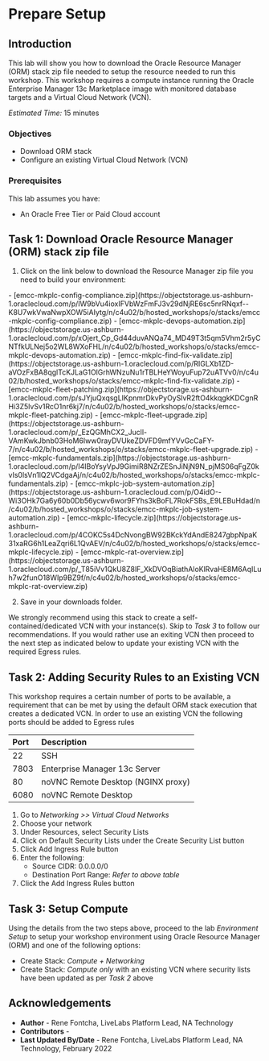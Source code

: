 # Prepare Setup

## Introduction
This lab will show you how to download the Oracle Resource Manager (ORM) stack zip file needed to setup the resource needed to run this workshop. This workshop requires a compute instance running the Oracle Enterprise Manager 13c Marketplace image with monitored database targets and a Virtual Cloud Network (VCN).

*Estimated Time:* 15 minutes

### Objectives
-   Download ORM stack
-   Configure an existing Virtual Cloud Network (VCN)

### Prerequisites
This lab assumes you have:
- An Oracle Free Tier or Paid Cloud account

## Task 1: Download Oracle Resource Manager (ORM) stack zip file
1.  Click on the link below to download the Resource Manager zip file you need to build your environment:

<if type="config-compliance">
    - [emcc-mkplc-config-compliance.zip](https://objectstorage.us-ashburn-1.oraclecloud.com/p/IW9bVu4ioxIFVbWzFmFJ3v29dNjRE6sc5nrRNqxf--K8U7wkVwaNwpXOW5iAIytg/n/c4u02/b/hosted_workshops/o/stacks/emcc-mkplc-config-compliance.zip)
</if>
<if type="devops-automation">
    - [emcc-mkplc-devops-automation.zip](https://objectstorage.us-ashburn-1.oraclecloud.com/p/xOjert_Cp_Gd44duvANQa74_MD49T3t5qm5Vhm2r5yCNTfkULNej5o2WL8WXoFHL/n/c4u02/b/hosted_workshops/o/stacks/emcc-mkplc-devops-automation.zip)
</if>
<if type="find-fix-validate">
    - [emcc-mkplc-find-fix-validate.zip](https://objectstorage.us-ashburn-1.oraclecloud.com/p/RIGLXb1ZD-aVOzFxBA8qglTcKJLaG1OlGrhWNzuNu1rTBLHeYWoyuFup72uATVv0/n/c4u02/b/hosted_workshops/o/stacks/emcc-mkplc-find-fix-validate.zip)
</if>
<if type="fleet-patching">
    - [emcc-mkplc-fleet-patching.zip](https://objectstorage.us-ashburn-1.oraclecloud.com/p/sJYjuQxqsgLIKpnmrDkvPyOySlvR2ftO4kkqgkKDCgnRHi3Z5lvSv1RcO1nr6kj7/n/c4u02/b/hosted_workshops/o/stacks/emcc-mkplc-fleet-patching.zip)
</if>
<if type="fleet-upgrade">
    - [emcc-mkplc-fleet-upgrade.zip](https://objectstorage.us-ashburn-1.oraclecloud.com/p/_EzQGMhCX2_Jucll-VAmKwkJbnb03HoM6Iww0rayDVUkeZDVFD9mfYVvGcCaFY-7/n/c4u02/b/hosted_workshops/o/stacks/emcc-mkplc-fleet-upgrade.zip)
</if>
<if type="fundamentals">
    - [emcc-mkplc-fundamentals.zip](https://objectstorage.us-ashburn-1.oraclecloud.com/p/I4IBoYsyVpJ9GimiR8NZrZESnJiNjN9N_pjMS06qFgZ0kvIs0lsVn1lQ2VCdgaAj/n/c4u02/b/hosted_workshops/o/stacks/emcc-mkplc-fundamentals.zip)
</if>
<if type="job-system-automation">
    - [emcc-mkplc-job-system-automation.zip](https://objectstorage.us-ashburn-1.oraclecloud.com/p/O4idO--Wi3OHk7Ga6y60b0Db56ycwv6wor9FYhs3kBoFL7RokFSBs_E9LEBuHdad/n/c4u02/b/hosted_workshops/o/stacks/emcc-mkplc-job-system-automation.zip)
</if>
<if type="lifecycle">
    - [emcc-mkplc-lifecycle.zip](https://objectstorage.us-ashburn-1.oraclecloud.com/p/4COKC5s4DcNvongBW92BKckYdAndE8247gbpNpaK31xaRG6h1LeaZqri6L1QvAEV/n/c4u02/b/hosted_workshops/o/stacks/emcc-mkplc-lifecycle.zip)
</if>
<if type="rat-overview">
    - [emcc-mkplc-rat-overview.zip](https://objectstorage.us-ashburn-1.oraclecloud.com/p/_T85iVv1QkU8Z8lF_XkDVOqBiathAloKlRvaHE8M6AqILuh7w2funO18WIp9BZ9f/n/c4u02/b/hosted_workshops/o/stacks/emcc-mkplc-rat-overview.zip)
</if>

2.  Save in your downloads folder.

We strongly recommend using this stack to create a self-contained/dedicated VCN with your instance(s). Skip to *Task 3* to follow our recommendations. If you would rather use an exiting VCN then proceed to the next step as indicated below to update your existing VCN with the required Egress rules.

## Task 2: Adding Security Rules to an Existing VCN   
This workshop requires a certain number of ports to be available, a requirement that can be met by using the default ORM stack execution that creates a dedicated VCN. In order to use an existing VCN the following ports should be added to Egress rules

| Port           |Description                            |
| :------------- | :------------------------------------ |
| 22             | SSH                                   |
| 7803           | Enterprise Manager 13c Server         |
| 80             | noVNC Remote Desktop (NGINX proxy)    |
| 6080           | noVNC Remote Desktop                  |

1.  Go to *Networking >> Virtual Cloud Networks*
2.  Choose your network
3.  Under Resources, select Security Lists
4.  Click on Default Security Lists under the Create Security List button
5.  Click Add Ingress Rule button
6.  Enter the following:  
    - Source CIDR: 0.0.0.0/0
    - Destination Port Range: *Refer to above table*
7.  Click the Add Ingress Rules button

## Task 3: Setup Compute   
Using the details from the two steps above, proceed to the lab *Environment Setup* to setup your workshop environment using Oracle Resource Manager (ORM) and one of the following options:
-  Create Stack:  *Compute + Networking*
-  Create Stack:  *Compute only* with an existing VCN where security lists have been updated as per *Task 2* above

## Acknowledgements
  - **Author** - Rene Fontcha, LiveLabs Platform Lead, NA Technology
  - **Contributors** -  
  - **Last Updated By/Date** - Rene Fontcha, LiveLabs Platform Lead, NA Technology, February 2022
